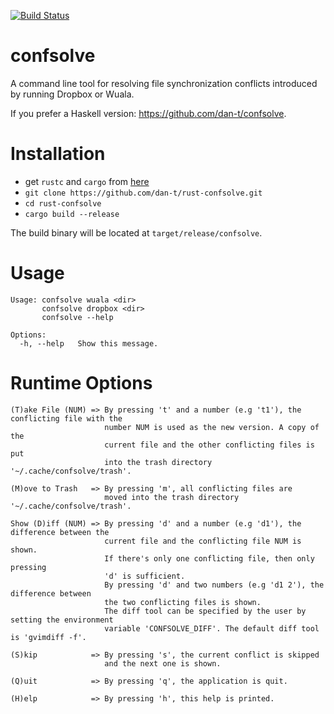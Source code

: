 [![Build Status](https://travis-ci.org/dan-t/rust-confsolve.svg?branch=master)](https://travis-ci.org/dan-t/rust-confsolve)

confsolve
=========

A command line tool for resolving file synchronization conflicts introduced by
running Dropbox or Wuala.

If you prefer a Haskell version: https://github.com/dan-t/confsolve.

Installation
============

* get `rustc` and `cargo` from [here](<http://www.rust-lang.org/install.html>)
* `git clone https://github.com/dan-t/rust-confsolve.git`
* `cd rust-confsolve`
* `cargo build --release`

The build binary will be located at `target/release/confsolve`.

Usage
=====

    Usage: confsolve wuala <dir>
           confsolve dropbox <dir>
           confsolve --help
    
    Options:
      -h, --help   Show this message.

Runtime Options
===============

    (T)ake File (NUM) => By pressing 't' and a number (e.g 't1'), the conflicting file with the
                         number NUM is used as the new version. A copy of the
                         current file and the other conflicting files is put
                         into the trash directory '~/.cache/confsolve/trash'.

    (M)ove to Trash   => By pressing 'm', all conflicting files are
                         moved into the trash directory '~/.cache/confsolve/trash'.

    Show (D)iff (NUM) => By pressing 'd' and a number (e.g 'd1'), the difference between the
                         current file and the conflicting file NUM is shown.
                         If there's only one conflicting file, then only pressing
                         'd' is sufficient.
                         By pressing 'd' and two numbers (e.g 'd1 2'), the difference between
                         the two conflicting files is shown.
                         The diff tool can be specified by the user by setting the environment
                         variable 'CONFSOLVE_DIFF'. The default diff tool is 'gvimdiff -f'.

    (S)kip            => By pressing 's', the current conflict is skipped
                         and the next one is shown.

    (Q)uit            => By pressing 'q', the application is quit.

    (H)elp            => By pressing 'h', this help is printed.
